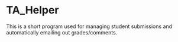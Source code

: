 TA_Helper
=========

This is a short program used for managing student submissions and automatically emailing out grades/comments.
